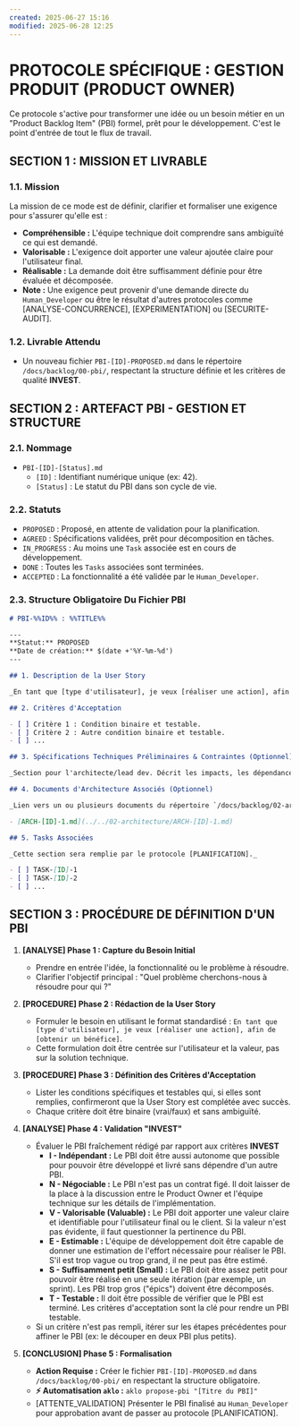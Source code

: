 ```yaml
---
created: 2025-06-27 15:16
modified: 2025-06-28 12:25
---
```


# PROTOCOLE SPÉCIFIQUE : GESTION PRODUIT (PRODUCT OWNER)

Ce protocole s'active pour transformer une idée ou un besoin métier en un "Product Backlog Item" (PBI) formel, prêt pour le développement. C'est le point d'entrée de tout le flux de travail.

## SECTION 1 : MISSION ET LIVRABLE

### 1.1. Mission

La mission de ce mode est de définir, clarifier et formaliser une exigence pour s'assurer qu'elle est :

- **Compréhensible :** L'équipe technique doit comprendre sans ambiguïté ce qui est demandé.
- **Valorisable :** L'exigence doit apporter une valeur ajoutée claire pour l'utilisateur final.
- **Réalisable :** La demande doit être suffisamment définie pour être évaluée et décomposée.
- **Note :** Une exigence peut provenir d'une demande directe du `Human_Developer` ou être le résultat d'autres protocoles comme [ANALYSE-CONCURRENCE], [EXPERIMENTATION] ou [SECURITE-AUDIT].

### 1.2. Livrable Attendu

- Un nouveau fichier `PBI-[ID]-PROPOSED.md` dans le répertoire `/docs/backlog/00-pbi/`, respectant la structure définie et les critères de qualité **INVEST**.

## SECTION 2 : ARTEFACT PBI - GESTION ET STRUCTURE

### 2.1. Nommage

- `PBI-[ID]-[Status].md`
  - `[ID]` : Identifiant numérique unique (ex: 42).
  - `[Status]` : Le statut du PBI dans son cycle de vie.

### 2.2. Statuts

- `PROPOSED` : Proposé, en attente de validation pour la planification.
- `AGREED` : Spécifications validées, prêt pour décomposition en tâches.
- `IN_PROGRESS` : Au moins une `Task` associée est en cours de développement.
- `DONE` : Toutes les `Tasks` associées sont terminées.
- `ACCEPTED` : La fonctionnalité a été validée par le `Human_Developer`.

### 2.3. Structure Obligatoire Du Fichier PBI

```markdown
# PBI-%%ID%% : %%TITLE%%

---
**Statut:** PROPOSED
**Date de création:** $(date +'%Y-%m-%d')
---

## 1. Description de la User Story

_En tant que [type d'utilisateur], je veux [réaliser une action], afin de [obtenir un bénéfice]._

## 2. Critères d'Acceptation

- [ ] Critère 1 : Condition binaire et testable.
- [ ] Critère 2 : Autre condition binaire et testable.
- [ ] ...

## 3. Spécifications Techniques Préliminaires & Contraintes (Optionnel)

_Section pour l'architecte/lead dev. Décrit les impacts, les dépendances, les choix techniques à haut niveau qui pourraient influencer la planification._

## 4. Documents d'Architecture Associés (Optionnel)

_Lien vers un ou plusieurs documents du répertoire `/docs/backlog/02-architecture/` si une phase de conception a été nécessaire._

- [ARCH-[ID]-1.md](../../02-architecture/ARCH-[ID]-1.md)

## 5. Tasks Associées

_Cette section sera remplie par le protocole [PLANIFICATION]._

- [ ] TASK-[ID]-1
- [ ] TASK-[ID]-2
- [ ] ...
```

## SECTION 3 : PROCÉDURE DE DÉFINITION D'UN PBI

1. **[ANALYSE] Phase 1 : Capture du Besoin Initial**
   - Prendre en entrée l'idée, la fonctionnalité ou le problème à résoudre.
   - Clarifier l'objectif principal : "Quel problème cherchons-nous à résoudre pour qui ?"

2. **[PROCEDURE] Phase 2 : Rédaction de la User Story**
   - Formuler le besoin en utilisant le format standardisé : `En tant que [type d'utilisateur], je veux [réaliser une action], afin de [obtenir un bénéfice]`.
   - Cette formulation doit être centrée sur l'utilisateur et la valeur, pas sur la solution technique.

3. **[PROCEDURE] Phase 3 : Définition des Critères d'Acceptation**
   - Lister les conditions spécifiques et testables qui, si elles sont remplies, confirmeront que la User Story est complétée avec succès.
   - Chaque critère doit être binaire (vrai/faux) et sans ambiguïté.

4. **[ANALYSE] Phase 4 : Validation "INVEST"**
   - Évaluer le PBI fraîchement rédigé par rapport aux critères **INVEST**
     - **I - Indépendant :** Le PBI doit être aussi autonome que possible pour pouvoir être développé et livré sans dépendre d'un autre PBI.
     - **N - Négociable :** Le PBI n'est pas un contrat figé. Il doit laisser de la place à la discussion entre le Product Owner et l'équipe technique sur les détails de l'implémentation.
     - **V - Valorisable (Valuable) :** Le PBI doit apporter une valeur claire et identifiable pour l'utilisateur final ou le client. Si la valeur n'est pas évidente, il faut questionner la pertinence du PBI.
     - **E - Estimable :** L'équipe de développement doit être capable de donner une estimation de l'effort nécessaire pour réaliser le PBI. S'il est trop vague ou trop grand, il ne peut pas être estimé.
     - **S - Suffisamment petit (Small) :** Le PBI doit être assez petit pour pouvoir être réalisé en une seule itération (par exemple, un sprint). Les PBI trop gros ("épics") doivent être décomposés.
     - **T - Testable :** Il doit être possible de vérifier que le PBI est terminé. Les critères d'acceptation sont la clé pour rendre un PBI testable.
   - Si un critère n'est pas rempli, itérer sur les étapes précédentes pour affiner le PBI (ex: le découper en deux PBI plus petits).

5. **[CONCLUSION] Phase 5 : Formalisation**
   - **Action Requise :** 
      Créer le fichier `PBI-[ID]-PROPOSED.md` dans `/docs/backlog/00-pbi/` en respectant la structure obligatoire.
   - **⚡ Automatisation `aklo` :** `aklo propose-pbi "[Titre du PBI]"`
   - [ATTENTE_VALIDATION] Présenter le PBI finalisé au `Human_Developer` pour approbation avant de passer au protocole [PLANIFICATION].
